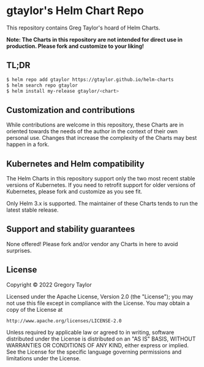# gtaylor's Helm Chart Repo

This repository contains Greg Taylor's hoard of Helm Charts.

**Note: The Charts in this repository are not intended for direct use in production. Please fork and customize to your liking!**

## TL;DR

```bash
$ helm repo add gtaylor https://gtaylor.github.io/helm-charts
$ helm search repo gtaylor
$ helm install my-release gtaylor/<chart>
```

## Customization and contributions

While contributions are welcome in this repository, these Charts are in oriented towards the needs of the author in the context of their own personal use. Changes that increase the complexity of the Charts may best happen in a fork.

## Kubernetes and Helm compatibility

The Helm Charts in this repository support only the two most recent stable versions of Kubernetes. If you need to retrofit support for older versions of Kubernetes, please fork and customize as you see fit.

Only Helm 3.x is supported. The maintainer of these Charts tends to run the latest stable release. 

## Support and stability guarantees

None offered! Please fork and/or vendor any Charts in here to avoid surprises.

## License

Copyright &copy; 2022 Gregory Taylor

Licensed under the Apache License, Version 2.0 (the "License");
you may not use this file except in compliance with the License.
You may obtain a copy of the License at

    http://www.apache.org/licenses/LICENSE-2.0

Unless required by applicable law or agreed to in writing, software
distributed under the License is distributed on an "AS IS" BASIS,
WITHOUT WARRANTIES OR CONDITIONS OF ANY KIND, either express or implied.
See the License for the specific language governing permissions and
limitations under the License.
